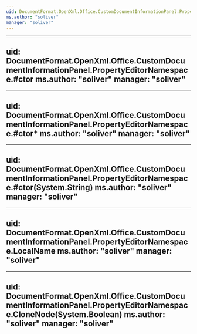 ```yaml
---
uid: DocumentFormat.OpenXml.Office.CustomDocumentInformationPanel.PropertyEditorNamespace
ms.author: "soliver"
manager: "soliver"
---
```


---
uid: DocumentFormat.OpenXml.Office.CustomDocumentInformationPanel.PropertyEditorNamespace.#ctor
ms.author: "soliver"
manager: "soliver"
---

---
uid: DocumentFormat.OpenXml.Office.CustomDocumentInformationPanel.PropertyEditorNamespace.#ctor*
ms.author: "soliver"
manager: "soliver"
---

---
uid: DocumentFormat.OpenXml.Office.CustomDocumentInformationPanel.PropertyEditorNamespace.#ctor(System.String)
ms.author: "soliver"
manager: "soliver"
---

---
uid: DocumentFormat.OpenXml.Office.CustomDocumentInformationPanel.PropertyEditorNamespace.LocalName
ms.author: "soliver"
manager: "soliver"
---

---
uid: DocumentFormat.OpenXml.Office.CustomDocumentInformationPanel.PropertyEditorNamespace.CloneNode(System.Boolean)
ms.author: "soliver"
manager: "soliver"
---
